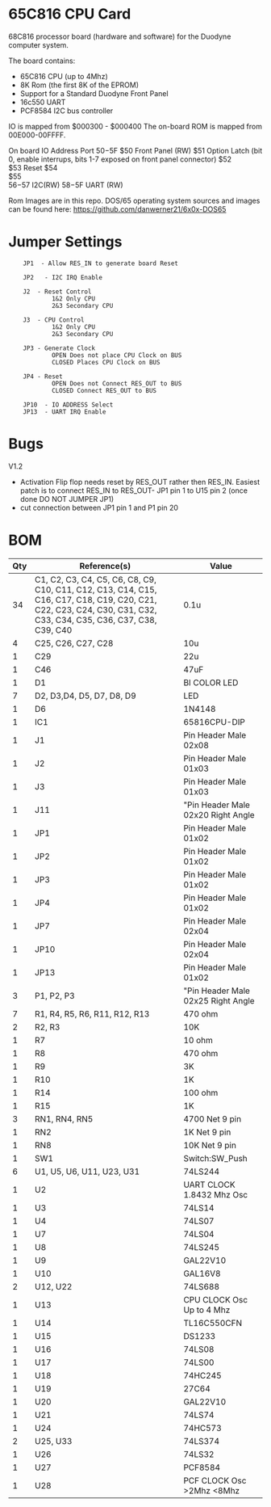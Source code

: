 # 65C816 CPU Card
68C816 processor board (hardware and software) for the Duodyne computer system.

The board contains:
* 65C816 CPU (up to 4Mhz)
* 8K Rom (the first 8K of the EPROM)
* Support for a Standard Duodyne Front Panel
* 16c550 UART
* PCF8584 I2C bus controller


IO is mapped from $000300 - $000400
The on-board ROM is mapped from 00E000-00FFFF.

On board IO Address Port $50-$5F
$50	     Front Panel (RW)
$51	     Option Latch (bit 0, enable interrups, bits 1-7 exposed on front panel connector)
$52	     
$53	     Reset
$54          
$55      
$56-$57 I2C(RW)
$58-$5F UART (RW)

Rom Images are in this repo.   DOS/65 operating system sources and images can be found here: https://github.com/danwerner21/6x0x-DOS65


# Jumper Settings
        JP1  - Allow RES_IN to generate board Reset

        JP2   - I2C IRQ Enable

        J2  - Reset Control
                1&2 Only CPU
                2&3 Secondary CPU
                
        J3  - CPU Control
                1&2 Only CPU
                2&3 Secondary CPU

        JP3 - Generate Clock
                OPEN Does not place CPU Clock on BUS
                CLOSED Places CPU Clock on BUS

        JP4 - Reset
                OPEN Does not Connect RES_OUT to BUS
                CLOSED Connect RES_OUT to BUS

        JP10  - IO ADDRESS Select
        JP13  - UART IRQ Enable
        


# Bugs

V1.2
* Activation Flip flop needs reset by RES_OUT rather then RES_IN.   Easiest patch is to connect RES_IN to RES_OUT-  JP1 pin 1 to U15 pin 2 (once done DO NOT JUMPER JP1)
* cut connection between JP1 pin 1 and P1 pin 20

# BOM

Qty|Reference(s)|Value
--- | ----------- | -----
34|C1, C2, C3, C4, C5, C6, C8, C9, C10, C11, C12, C13, C14, C15, C16, C17, C18, C19, C20, C21, C22, C23, C24, C30, C31, C32, C33, C34, C35, C36, C37, C38, C39, C40|0.1u
4|C25, C26, C27, C28|10u
1|C29|22u
1|C46|47uF
1|D1|BI COLOR LED
7|D2, D3,D4, D5, D7, D8, D9|LED
1|D6|1N4148
1|IC1|65816CPU-DIP
1|J1|Pin Header Male 02x08
1|J2|Pin Header Male  01x03
1|J3|Pin Header Male 01x03
1|J11|"Pin Header Male 02x20 Right Angle| Shrouded"
1|JP1|Pin Header Male 01x02
1|JP2|Pin Header Male 01x02
1|JP3|Pin Header Male 01x02
1|JP4|Pin Header Male 01x02
1|JP7|Pin Header Male 02x04
1|JP10|Pin Header Male 02x04
1|JP13|Pin Header Male 01x02
3|P1, P2, P3|"Pin Header Male 02x25 Right Angle| Shrouded"
7|R1, R4, R5, R6, R11, R12, R13|470 ohm
2|R2, R3|10K
1|R7|10 ohm
1|R8|470 ohm
1|R9|3K
1|R10|1K
1|R14|100 ohm
1|R15|1K
3|RN1, RN4, RN5|4700 Net 9 pin
1|RN2|1K Net 9 pin
1|RN8|10K  Net 9 pin
1|SW1|Switch:SW_Push
6|U1, U5, U6, U11, U23, U31|74LS244
1|U2|UART CLOCK 1.8432 Mhz Osc
1|U3|74LS14
1|U4|74LS07
1|U7|74LS04
1|U8|74LS245
1|U9|GAL22V10
1|U10|GAL16V8
2|U12, U22|74LS688
1|U13|CPU CLOCK Osc Up to 4 Mhz
1|U14|TL16C550CFN 
1|U15|DS1233
1|U16|74LS08
1|U17|74LS00
1|U18|74HC245
1|U19|27C64
1|U20|GAL22V10
1|U21|74LS74
1|U24|74HC573
2|U25, U33|74LS374
1|U26|74LS32
1|U27|PCF8584
1|U28|PCF CLOCK Osc >2Mhz <8Mhz

